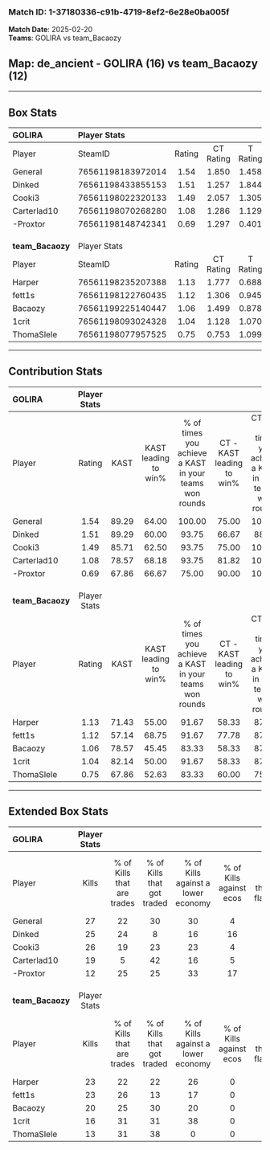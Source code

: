 ### Match ID: 1-37180336-c91b-4719-8ef2-6e28e0ba005f  
**Match Date**: 2025-02-20  
**Teams**: GOLIRA vs team_Bacaozy  

## **Map**: de_ancient - GOLIRA (16) vs team_Bacaozy (12)  
---  

## Box Stats  

| **GOLIRA**       | Player Stats      |        |           |          |       |       |       |         |        |      |     |
| :- | :- | :-: | :-: | :-: | :-: | :-: | :-: | :-: | :-: | :-: | :-: |
| Player           | SteamID           | Rating | CT Rating | T Rating | KAST  |  ADR  | Kills | Assists | Deaths | K/D  | HS% |
| General          | 76561198183972014 |  1.54  |   1.850   |  1.458   | 89.29 | 99.0  |  27   |   12    |   19   | 1.42 | 59  |
| Dinked           | 76561198433855153 |  1.51  |   1.257   |  1.844   | 89.29 | 86.8  |  25   |   10    |   15   | 1.67 | 36  |
| Cooki3           | 76561198022320133 |  1.49  |   2.057   |  1.305   | 85.71 | 113.1 |  26   |   11    |   21   | 1.24 | 42  |
| Carterlad10      | 76561198070268280 |  1.08  |   1.286   |  1.129   | 78.57 | 70.8  |  19   |    9    |   21   | 0.90 | 47  |
| -Proxtor         | 76561198148742341 |  0.69  |   1.297   |  0.401   | 67.86 | 48.7  |  12   |    7    |   22   | 0.55 | 50  |
|                  |                   |        |           |          |       |       |       |         |        |      |     |
|                  |                   |        |           |          |       |       |       |         |        |      |     |
|                  |                   |        |           |          |       |       |       |         |        |      |     |
| **team_Bacaozy** | Player Stats      |        |           |          |       |       |       |         |        |      |     |
| Player           | SteamID           | Rating | CT Rating | T Rating | KAST  |  ADR  | Kills | Assists | Deaths | K/D  | HS% |
| Harper           | 76561198235207388 |  1.13  |   1.777   |  0.688   | 71.43 | 70.0  |  23   |    5    |   21   | 1.10 | 52  |
| fett1s           | 76561198122760435 |  1.12  |   1.306   |  0.945   | 57.14 | 87.6  |  23   |    3    |   19   | 1.21 | 47  |
| Bacaozy          | 76561199225140447 |  1.06  |   1.499   |  0.878   | 78.57 | 73.0  |  20   |    8    |   24   | 0.83 | 55  |
| 1crit            | 76561198093024328 |  1.04  |   1.128   |  1.070   | 82.14 | 88.1  |  16   |   17    |   24   | 0.67 | 50  |
| ThomaSlele       | 76561198077957525 |  0.75  |   0.753   |  1.099   | 67.86 | 71.5  |  13   |    6    |   24   | 0.54 | 69  |
---  

## Contribution Stats  

| **GOLIRA**       | Player Stats |       |                      |                                                        |                           |                                                             |                          |                                                            |
| :- | :-: | :-: | :-: | :-: | :-: | :-: | :-: | :-: |
| Player           |    Rating    | KAST  | KAST leading to win% | % of times you achieve a KAST in your teams won rounds | CT - KAST leading to win% | CT - % of times you achieve a KAST in your teams won rounds | T - KAST leading to win% | T - % of times you achieve a KAST in your teams won rounds |
| General          |     1.54     | 89.29 |        64.00         |                         100.00                         |           75.00           |                           100.00                            |          53.85           |                           100.00                           |
| Dinked           |     1.51     | 89.29 |        60.00         |                         93.75                          |           66.67           |                            88.89                            |          53.85           |                           100.00                           |
| Cooki3           |     1.49     | 85.71 |        62.50         |                         93.75                          |           75.00           |                           100.00                            |          50.00           |                           85.71                            |
| Carterlad10      |     1.08     | 78.57 |        68.18         |                         93.75                          |           81.82           |                           100.00                            |          54.55           |                           85.71                            |
| -Proxtor         |     0.69     | 67.86 |        66.67         |                         75.00                          |           90.00           |                           100.00                            |          37.50           |                           42.86                            |
|                  |              |       |                      |                                                        |                           |                                                             |                          |                                                            |
|                  |              |       |                      |                                                        |                           |                                                             |                          |                                                            |
|                  |              |       |                      |                                                        |                           |                                                             |                          |                                                            |
| **team_Bacaozy** | Player Stats |       |                      |                                                        |                           |                                                             |                          |                                                            |
| Player           |    Rating    | KAST  | KAST leading to win% | % of times you achieve a KAST in your teams won rounds | CT - KAST leading to win% | CT - % of times you achieve a KAST in your teams won rounds | T - KAST leading to win% | T - % of times you achieve a KAST in your teams won rounds |
| Harper           |     1.13     | 71.43 |        55.00         |                         91.67                          |           58.33           |                            87.50                            |          50.00           |                           100.00                           |
| fett1s           |     1.12     | 57.14 |        68.75         |                         91.67                          |           77.78           |                            87.50                            |          57.14           |                           100.00                           |
| Bacaozy          |     1.06     | 78.57 |        45.45         |                         83.33                          |           58.33           |                            87.50                            |          30.00           |                           75.00                            |
| 1crit            |     1.04     | 82.14 |        50.00         |                         91.67                          |           58.33           |                            87.50                            |          40.00           |                           100.00                           |
| ThomaSlele       |     0.75     | 67.86 |        52.63         |                         83.33                          |           60.00           |                            75.00                            |          44.44           |                           100.00                           |
---  

## Extended Box Stats  

| **GOLIRA**       | Player Stats |                            |                            |                                    |                         |                              |                                 |        |                             |                                     |                          |                               |                            |
| :- | :-: | :-: | :-: | :-: | :-: | :-: | :-: | :-: | :-: | :-: | :-: | :-: | :-: |
| Player           |    Kills     | % of Kills that are trades | % of Kills that got traded | % of Kills against a lower economy | % of Kills against ecos | % of Kills that are flawless | % of Kills that are close duels | Deaths | % of Deaths that get traded | % of Deaths against a lower economy | % of Deaths against ecos | % of Deaths that are flawless | % of Deaths that are close |
| General          |      27      |             22             |             30             |                 30                 |            4            |              56              |                7                |   19   |             26              |                 21                  |            0             |              53               |             5              |
| Dinked           |      25      |             24             |             8              |                 16                 |           16            |              68              |                4                |   15   |             27              |                 33                  |            7             |              80               |             0              |
| Cooki3           |      26      |             19             |             23             |                 23                 |            4            |              81              |                8                |   21   |             24              |                 19                  |            5             |              52               |             0              |
| Carterlad10      |      19      |             5              |             42             |                 16                 |            5            |              63              |               21                |   21   |             14              |                 19                  |            5             |              62               |             0              |
| -Proxtor         |      12      |             25             |             25             |                 33                 |           17            |              42              |               17                |   22   |             36              |                  9                  |            0             |              68               |             5              |
|                  |              |                            |                            |                                    |                         |                              |                                 |        |                             |                                     |                          |                               |                            |
|                  |              |                            |                            |                                    |                         |                              |                                 |        |                             |                                     |                          |                               |                            |
|                  |              |                            |                            |                                    |                         |                              |                                 |        |                             |                                     |                          |                               |                            |
| **team_Bacaozy** | Player Stats |                            |                            |                                    |                         |                              |                                 |        |                             |                                     |                          |                               |                            |
| Player           |    Kills     | % of Kills that are trades | % of Kills that got traded | % of Kills against a lower economy | % of Kills against ecos | % of Kills that are flawless | % of Kills that are close duels | Deaths | % of Deaths that get traded | % of Deaths against a lower economy | % of Deaths against ecos | % of Deaths that are flawless | % of Deaths that are close |
| Harper           |      23      |             22             |             22             |                 26                 |            0            |              61              |                0                |   21   |             38              |                  5                  |            0             |              90               |             0              |
| fett1s           |      23      |             26             |             13             |                 17                 |            0            |              78              |                0                |   19   |              5              |                  5                  |            0             |              47               |             5              |
| Bacaozy          |      20      |             25             |             30             |                 20                 |            0            |              45              |                5                |   24   |             33              |                 13                  |            0             |              67               |             4              |
| 1crit            |      16      |             31             |             31             |                 38                 |            0            |              63              |                0                |   24   |             17              |                  8                  |            0             |              50               |             21             |
| ThomaSlele       |      13      |             31             |             38             |                 0                  |            0            |              62              |                8                |   24   |             21              |                 13                  |            0             |              58               |             17             |
